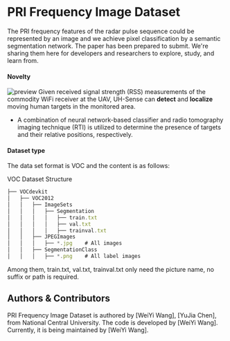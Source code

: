# PRI Frequency Image Dataset

The PRI frequency features of the radar pulse sequence could be represented by an image and we achieve pixel classification by a semantic segmentation network. The paper has been prepared to submit.
We're sharing them here for developers and researchers to explore, study, and learn from.

#### Novelty  
![preview](preview.jpg)
Given received signal strength (RSS) measurements of the commodity WiFi receiver at the UAV, UH-Sense can **detect** and **localize** moving human targets in the monitored area.
- A combination of neural network-based classifier and radio tomography imaging technique (RTI) is utilized to determine the presence of targets and their relative positions, respectively.

#### Dataset type
The data set format is VOC and the content is as follows:

VOC Dataset Structure

```javascript
├── VOCdevkit
│   ├── VOC2012
│   │   ├── ImageSets
│   │   │   ├── Segmentation
│   │   │   │   ├── train.txt
│   │   │   │   ├── val.txt
│   │   │   │   ├── trainval.txt
│   │   ├── JPEGImages
│   │   │   ├── *.jpg    # All images
│   │   ├── SegmentationClass
│   │   │   ├── *.png    # All label images
```

Among them, train.txt, val.txt, trainval.txt only need the picture name, no suffix or path is required.

## Authors & Contributors
PRI Frequency Image Dataset is authored by
[WeiYi Wang],
[YuJia Chen],
from National Central University.
The code is developed by
[WeiYi Wang].
Currently, it is being maintained by
[WeiYi Wang].
